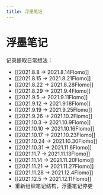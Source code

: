 ```yaml
---
title: 浮墨笔记
---
```


# 浮墨笔记

记录提取日常想法：
- [[2021.8.8 -> 2021.8.14Flomo]]
- [[2021.8.15 -> 2021.8.21Flomo]]
- [[2021.8.22 -> 2021.8.28Flomo]]
- [[2021.8.29 -> 2021.9.4Flomo]]
- [[2021.9.5 -> 2021.9.11Flomo]]
- [[2021.9.12 -> 2021.9.18Flomo]]
- [[2021.9.19 -> 2021.9.25Flomo]]
- [[2021.9.26 -> 2021.10.2Flomo]]
- [[2021.10.3 -> 2021.10.9Flomo]]
- [[2021.10.10 -> 2021.10.16Flomo]]
- [[2021.10.17 -> 2021.10.23Flomo]]
- [[2021.10.24 -> 2021.10.30Flomo]]
- [[2021.10.31 -> 2021.11.6Flomo]]
- [[2021.11.7 -> 2021.11.13Flomo]]
- [[2021.11.14 -> 2021.11.20Flomo]]
- [[2021.11.21 -> 2021.11.27Flomo]]
- [[2021.11.28 -> 2021.12.4Flomo]]
- [[2021.12.5 -> 2021.12.11Flomo]]
- 重新组织笔记结构，浮墨笔记停更